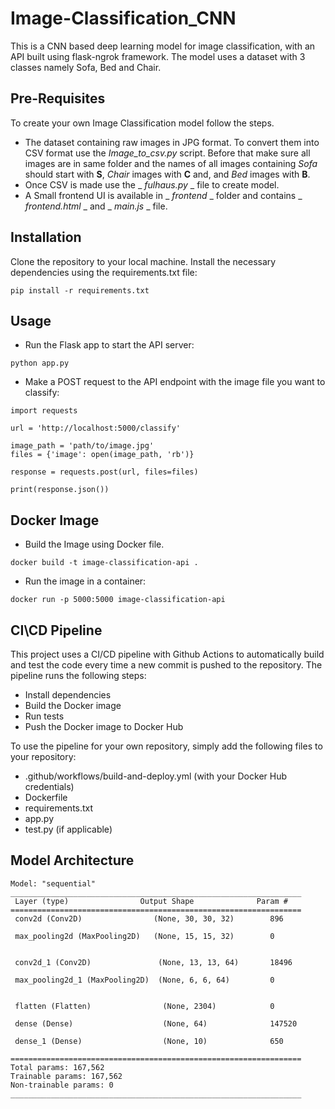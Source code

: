 # Image-Classification_CNN

This is a CNN based deep learning model for image classification, with an API built using flask-ngrok framework. The model uses a dataset with 3 classes namely Sofa, Bed and Chair.

## Pre-Requisites
To create your own Image Classification model follow the steps.
- The dataset containing raw images in JPG format. To convert them into CSV format use the  _Image_to_csv.py_  script. Before that make sure all images are in same folder and the names of all images containing  _Sofa_  should start with **S**, _Chair_ images with **C** and, and _Bed_ images with **B**.
- Once CSV is made use the _ _fulhaus.py_ _ file to create model.
- A Small frontend UI is available in _ _frontend_ _ folder and contains _ _frontend.html_ _ and _ _main.js_ _ file.

## Installation

Clone the repository to your local machine.
Install the necessary dependencies using the requirements.txt file:
```
pip install -r requirements.txt
```
## Usage

- Run the Flask app to start the API server:
```
python app.py
```

- Make a POST request to the API endpoint with the image file you want to classify:
```
import requests

url = 'http://localhost:5000/classify'

image_path = 'path/to/image.jpg'
files = {'image': open(image_path, 'rb')}

response = requests.post(url, files=files)

print(response.json())
```

## Docker Image

- Build the Image using Docker file.
```
docker build -t image-classification-api .
```
- Run the image in a container:
```
docker run -p 5000:5000 image-classification-api
```
## CI\CD Pipeline

This project uses a CI/CD pipeline with Github Actions to automatically build and test the code every time a new commit is pushed to the repository. The pipeline runs the following steps:

- Install dependencies
- Build the Docker image
- Run tests
- Push the Docker image to Docker Hub

To use the pipeline for your own repository, simply add the following files to your repository:

- .github/workflows/build-and-deploy.yml (with your Docker Hub credentials)
- Dockerfile
- requirements.txt
- app.py
- test.py (if applicable)

## Model Architecture
```
Model: "sequential"
_________________________________________________________________
 Layer (type)                Output Shape              Param #   
=================================================================
 conv2d (Conv2D)                (None, 30, 30, 32)        896       
                                                                 
 max_pooling2d (MaxPooling2D)   (None, 15, 15, 32)        0         
                                                             
                                                                 
 conv2d_1 (Conv2D)               (None, 13, 13, 64)       18496     
                                                                 
 max_pooling2d_1 (MaxPooling2D)  (None, 6, 6, 64)         0         
                                                              
                                                                 
 flatten (Flatten)                (None, 2304)            0         
                                                                 
 dense (Dense)                    (None, 64)              147520    
                                                                 
 dense_1 (Dense)                  (None, 10)              650       
                                                                 
=================================================================
Total params: 167,562
Trainable params: 167,562
Non-trainable params: 0
_________________________________________________________________
```

